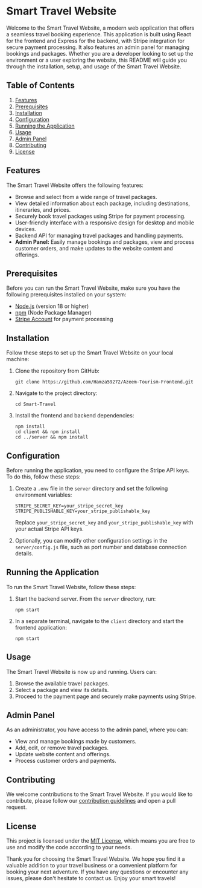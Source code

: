 # Smart Travel Website

Welcome to the Smart Travel Website, a modern web application that offers a seamless travel booking experience. This application is built using React for the frontend and Express for the backend, with Stripe integration for secure payment processing. It also features an admin panel for managing bookings and packages. Whether you are a developer looking to set up the environment or a user exploring the website, this README will guide you through the installation, setup, and usage of the Smart Travel Website.

## Table of Contents
1. [Features](#features)
2. [Prerequisites](#prerequisites)
3. [Installation](#installation)
4. [Configuration](#configuration)
5. [Running the Application](#running-the-application)
6. [Usage](#usage)
7. [Admin Panel](#admin-panel)
8. [Contributing](#contributing)
9. [License](#license)

## Features
The Smart Travel Website offers the following features:

- Browse and select from a wide range of travel packages.
- View detailed information about each package, including destinations, itineraries, and prices.
- Securely book travel packages using Stripe for payment processing.
- User-friendly interface with a responsive design for desktop and mobile devices.
- Backend API for managing travel packages and handling payments.
- **Admin Panel:** Easily manage bookings and packages, view and process customer orders, and make updates to the website content and offerings.

## Prerequisites
Before you can run the Smart Travel Website, make sure you have the following prerequisites installed on your system:

- [Node.js](https://nodejs.org/) (version 18 or higher)
- [npm](https://www.npmjs.com/) (Node Package Manager)
- [Stripe Account](https://stripe.com/) for payment processing

## Installation
Follow these steps to set up the Smart Travel Website on your local machine:

1. Clone the repository from GitHub:

   ```shell
   git clone https://github.com/Hamza59272/Azeem-Tourism-Frontend.git
   ```

2. Navigate to the project directory:

   ```shell
   cd Smart-Travel
   ```

3. Install the frontend and backend dependencies:

   ```shell
   npm install
   cd client && npm install
   cd ../server && npm install
   ```

## Configuration
Before running the application, you need to configure the Stripe API keys. To do this, follow these steps:

1. Create a `.env` file in the `server` directory and set the following environment variables:

   ```env
   STRIPE_SECRET_KEY=your_stripe_secret_key
   STRIPE_PUBLISHABLE_KEY=your_stripe_publishable_key
   ```

   Replace `your_stripe_secret_key` and `your_stripe_publishable_key` with your actual Stripe API keys.

2. Optionally, you can modify other configuration settings in the `server/config.js` file, such as port number and database connection details.

## Running the Application
To run the Smart Travel Website, follow these steps:

1. Start the backend server. From the `server` directory, run:

   ```shell
   npm start
   ```

2. In a separate terminal, navigate to the `client` directory and start the frontend application:

   ```shell
   npm start
   ```


## Usage
The Smart Travel Website is now up and running. Users can:

1. Browse the available travel packages.
2. Select a package and view its details.
3. Proceed to the payment page and securely make payments using Stripe.

## Admin Panel
As an administrator, you have access to the admin panel, where you can:

- View and manage bookings made by customers.
- Add, edit, or remove travel packages.
- Update website content and offerings.
- Process customer orders and payments.

## Contributing
We welcome contributions to the Smart Travel Website. If you would like to contribute, please follow our [contribution guidelines](CONTRIBUTING.md) and open a pull request.

## License
This project is licensed under the [MIT License](LICENSE), which means you are free to use and modify the code according to your needs.

Thank you for choosing the Smart Travel Website. We hope you find it a valuable addition to your travel business or a convenient platform for booking your next adventure. If you have any questions or encounter any issues, please don't hesitate to contact us. Enjoy your smart travels! 
